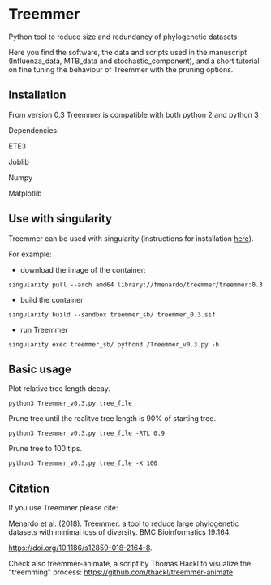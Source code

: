 # Treemmer
Python tool to reduce size and redundancy of phylogenetic datasets

Here you find the software, the data and scripts used in the manuscript (Influenza_data, MTB_data and stochastic_component), and a short tutorial on fine tuning the behaviour of Treemmer with the pruning options.

## Installation

From version 0.3 Treemmer is compatible with both python 2 and python 3 

Dependencies:

ETE3

Joblib

Numpy

Matplotlib

## Use with singularity

Treemmer can be used with singularity (instructions for installation [here](https://docs.sylabs.io/guides/3.0/user-guide/installation.html)).

For example:

- download the image of the container:
```
singularity pull --arch amd64 library://fmenardo/treemmer/treemmer:0.3
```
- build the container
```
singularity build --sandbox treemmer_sb/ treemmer_0.3.sif
```
- run Treemmer
```
singularity exec treemmer_sb/ python3 /Treemmer_v0.3.py -h
```

## Basic usage

Plot relative tree length decay.

```
python3 Treemmer_v0.3.py tree_file
```

Prune tree until the realitve tree length is 90% of starting tree.

```
python3 Treemmer_v0.3.py tree_file -RTL 0.9
```

Prune tree to 100 tips.

```
python3 Treemmer_v0.3.py tree_file -X 100
```

## Citation

If you use Treemmer please cite:

Menardo et al. (2018). Treemmer: a tool to reduce large phylogenetic datasets with minimal loss of diversity. BMC Bioinformatics 19:164.

https://doi.org/10.1186/s12859-018-2164-8.



Check also treemmer-animate, a script by Thomas Hackl to visualize the "treemming" process: https://github.com/thackl/treemmer-animate

